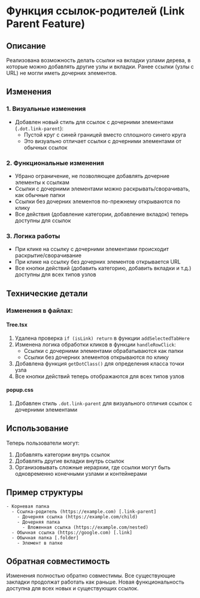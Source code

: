 # Функция ссылок-родителей (Link Parent Feature)

## Описание
Реализована возможность делать ссылки на вкладки узлами дерева, в которые можно добавлять другие узлы и вкладки. Ранее ссылки (узлы с URL) не могли иметь дочерних элементов.

## Изменения

### 1. Визуальные изменения
- Добавлен новый стиль для ссылок с дочерними элементами (`.dot.link-parent`):
  - Пустой круг с синей границей вместо сплошного синего круга
  - Это визуально отличает ссылки с дочерними элементами от обычных ссылок

### 2. Функциональные изменения
- Убрано ограничение, не позволяющее добавлять дочерние элементы к ссылкам
- Ссылки с дочерними элементами можно раскрывать/сворачивать, как обычные папки
- Ссылки без дочерних элементов по-прежнему открываются по клику
- Все действия (добавление категории, добавление вкладок) теперь доступны для ссылок

### 3. Логика работы
- При клике на ссылку с дочерними элементами происходит раскрытие/сворачивание
- При клике на ссылку без дочерних элементов открывается URL
- Все кнопки действий (добавить категорию, добавить вкладки и т.д.) доступны для всех типов узлов

## Технические детали

### Изменения в файлах:

#### Tree.tsx
1. Удалена проверка `if (isLink) return` в функции `addSelectedTabHere`
2. Изменена логика обработки кликов в функции `handleRowClick`:
   - Ссылки с дочерними элементами обрабатываются как папки
   - Ссылки без дочерних элементов открываются по клику
3. Добавлена функция `getDotClass()` для определения класса точки узла
4. Все кнопки действий теперь отображаются для всех типов узлов

#### popup.css
1. Добавлен стиль `.dot.link-parent` для визуального отличия ссылок с дочерними элементами

## Использование

Теперь пользователи могут:
1. Добавлять категории внутрь ссылок
2. Добавлять другие вкладки внутрь ссылок
3. Организовывать сложные иерархии, где ссылки могут быть одновременно конечными узлами и контейнерами

## Пример структуры

```
- Корневая папка
  - Ссылка-родитель (https://example.com) [.link-parent]
    - Дочерняя ссылка (https://example.com/child)
    - Дочерняя папка
      - Вложенная ссылка (https://example.com/nested)
  - Обычная ссылка (https://google.com) [.link]
  - Обычная папка [.folder]
    - Элемент в папке
```

## Обратная совместимость
Изменения полностью обратно совместимы. Все существующие закладки продолжат работать как раньше. Новая функциональность доступна для всех новых и существующих ссылок.